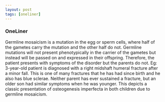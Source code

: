 ```yaml
---
layout: post
tags: [oneliner]
---
```



### OneLiner

Germline mosaicism is a mutation in the egg or sperm cells, where half of the gametes carry the mutation and the other half do not. Germline mutations will not present phenotypically in the carrier of the gametes but instead will be passed on and expressed in their offspring. Therefore, the patient presents with symptoms of the disorder but the parents do not. Eg: 3-year-old patient is diagnosed with a right midshaft humeral fracture after a minor fall. This is one of many fractures that he has had since birth and he also has blue sclerae. Neither parent has ever sustained a fracture, but an older son had similar symptoms when he was younger. This depicts a classic presentation of osteogenesis imperfecta in both children due to germline mosaicism.
